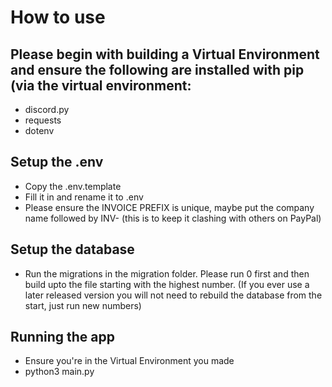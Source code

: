 # How to use
## Please begin with building a Virtual Environment and ensure the following are installed with pip (via the virtual environment:
- discord.py
- requests
- dotenv

## Setup the .env
- Copy the .env.template
- Fill it in and rename it to .env
- Please ensure the INVOICE PREFIX is unique, maybe put the company name followed by INV- (this is to keep it clashing with others on PayPal)

## Setup the database
- Run the migrations in the migration folder. Please run 0 first and then build upto the file starting with the highest number. (If you ever use a later released version you will not need to rebuild the database from the start, just run new numbers)

## Running the app
- Ensure you're in the Virtual Environment you made
- python3 main.py
